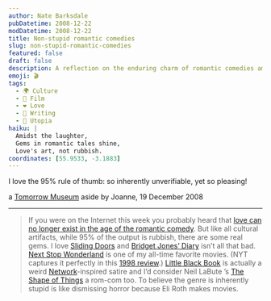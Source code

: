 ```yaml
---
author: Nate Barksdale
pubDatetime: 2008-12-22
modDatetime: 2008-12-22
title: Non-stupid romantic comedies
slug: non-stupid-romantic-comedies
featured: false
draft: false
description: A reflection on the enduring charm of romantic comedies amid a sea of mediocrity.
emoji: 🎬
tags:
  - 🌍 Culture
  - 🎥 Film
  - ❤️ Love
  - 📝 Writing
  - 🌆 Utopia
haiku: |
  Amidst the laughter,  
  Gems in romantic tales shine,  
  Love's art, not rubbish.
coordinates: [55.9533, -3.1883]
---
```


I love the 95% rule of thumb: so inherently unverifiable, yet so pleasing!

a [Tomorrow Museum](http://web.archive.org/web/20100116065527/http://tomorrowmuseum.com/2008/12/19/non-stupid-romantic-comedies/) aside by Joanne, 19 December 2008

---

> If you were on the Internet this week you probably heard that [love can no longer exist in the age of the romantic comedy](http://news.bbc.co.uk/2/hi/uk_news/scotland/edinburgh_and_east/7784366.stm). But like all cultural artifacts, while 95% of the output is rubbish, there are some real gems. I love [Sliding Doors](https://www.google.com/search?q=%22Sliding%20Doors%22%20amazon.com) and [Bridget Jones’ Diary](https://www.google.com/search?q=%22Bridget%20Jones%E2%80%99%20Diary%22%20amazon.com) isn’t all that bad. [Next Stop Wonderland](https://www.google.com/search?q=%22Next%20Stop%20Wonderland%22%20amazon.com) is one of my all-time favorite movies. (NYT captures it perfectly in this [1998 review](https://www.google.com/search?q=%221998%20review%22%20nytimes.com).) [Little Black Book](https://www.google.com/search?q=%22Little%20Black%20Book%22%20amazon.com) is actually a weird [Network](https://www.google.com/search?q=%22Network%22%20amazon.com)-inspired satire and I’d consider Neil LaBute ’s [The Shape of Things](https://www.google.com/search?q=%22The%20Shape%20of%20Things%22%20amazon.com) a rom-com too. To believe the genre is inherently stupid is like dismissing horror because Eli Roth makes movies.
